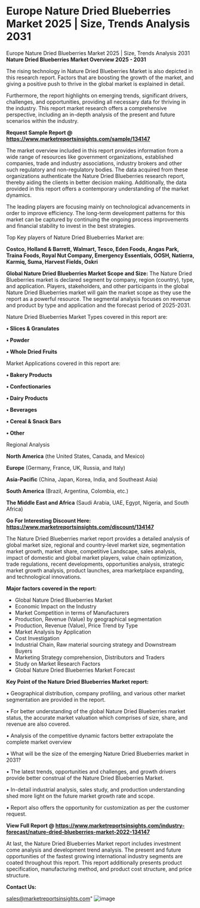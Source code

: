 # Europe Nature Dried Blueberries Market 2025 | Size, Trends Analysis 2031
Europe Nature Dried Blueberries Market 2025 | Size, Trends Analysis 2031
<Strong> Nature Dried Blueberries Market Overview 2025 - 2031</strong>

The rising technology in Nature Dried Blueberries Market is also depicted in this research report. Factors that are boosting the growth of the market, and giving a positive push to thrive in the global market is explained in detail.

Furthermore, the report highlights on emerging trends, significant drivers, challenges, and opportunities, providing all necessary data for thriving in the industry. This report market research offers a comprehensive perspective, including an in-depth analysis of the present and future scenarios within the industry.

<strong>Request Sample Report @ <a href=https://www.marketreportsinsights.com/sample/134147>https://www.marketreportsinsights.com/sample/134147</a></strong>

The market overview included in this report provides information from a wide range of resources like government organizations, established companies, trade and industry associations, industry brokers and other such regulatory and non-regulatory bodies. The data acquired from these organizations authenticate the Nature Dried Blueberries research report, thereby aiding the clients in better decision making. Additionally, the data provided in this report offers a contemporary understanding of the market dynamics.

The leading players are focusing mainly on technological advancements in order to improve efficiency. The long-term development patterns for this market can be captured by continuing the ongoing process improvements and financial stability to invest in the best strategies.

Top Key players of Nature Dried Blueberries Market are:

<strong>Costco, Holland & Barrett, Walmart, Tesco, Eden Foods, Angas Park, Traina Foods, Royal Nut Company, Emergency Essentials, OOSH, Natierra, Karmiq, Suma, Harvest Fields, Oskri</strong>

<strong><b>Global Nature Dried Blueberries Market Scope and Size:</b></strong>
The Nature Dried Blueberries market is declared segment by company, region (country), type, and application. Players, stakeholders, and other participants in the global Nature Dried Blueberries market will gain the market scope as they use the report as a powerful resource. The segmental analysis focuses on revenue and product by type and application and the forecast period of 2025-2031.

Nature Dried Blueberries Market Types covered in this report are:

<strong>• Slices & Granulates

• Powder

• Whole Dried Fruits</strong>

Market Applications covered in this report are:

<strong>• Bakery Products

• Confectionaries

• Dairy Products

• Beverages

• Cereal & Snack Bars

• Other</strong> 

Regional Analysis

<strong>North America</strong> (the United States, Canada, and Mexico)

<strong>Europe</strong> (Germany, France, UK, Russia, and Italy)

<strong>Asia-Pacific</strong> (China, Japan, Korea, India, and Southeast Asia)

<strong>South America</strong> (Brazil, Argentina, Colombia, etc.)

<strong>The Middle East and Africa</strong> (Saudi Arabia, UAE, Egypt, Nigeria, and South Africa)

<strong>Go For Interesting Discount Here: <a href=https://www.marketreportsinsights.com/discount/134147>https://www.marketreportsinsights.com/discount/134147</a></strong>

The Nature Dried Blueberries market report provides a detailed analysis of global market size, regional and country-level market size, segmentation market growth, market share, competitive Landscape, sales analysis, impact of domestic and global market players, value chain optimization, trade regulations, recent developments, opportunities analysis, strategic market growth analysis, product launches, area marketplace expanding, and technological innovations.

<strong><b>Major factors covered in the report:</b></strong>
<ul>
  <li>Global Nature Dried Blueberries Market </li>
  <li>Economic Impact on the Industry</li>
  <li>Market Competition in terms of Manufacturers</li>
  <li>Production, Revenue (Value) by geographical segmentation</li>
  <li>Production, Revenue (Value), Price Trend by Type</li>
  <li>Market Analysis by Application</li>
  <li>Cost Investigation</li>
  <li>Industrial Chain, Raw material sourcing strategy and Downstream Buyers</li>
  <li>Marketing Strategy comprehension, Distributors and Traders</li>
  <li>Study on Market Research Factors</li>
  <li>Global Nature Dried Blueberries Market Forecast</li>
</ul>

<strong><b>Key Point of the Nature Dried Blueberries Market report:</b></strong>

• Geographical distribution, company profiling, and various other market segmentation are provided in the report.

• For better understanding of the global Nature Dried Blueberries market status, the accurate market valuation which comprises of size, share, and revenue are also covered.

• Analysis of the competitive dynamic factors better extrapolate the complete market overview

• What will be the size of the emerging Nature Dried Blueberries market in 2031?

• The latest trends, opportunities and challenges, and growth drivers provide better construal of the Nature Dried Blueberries Market.

• In-detail industrial analysis, sales study, and production understanding shed more light on the future market growth rate and scope.

• Report also offers the opportunity for customization as per the customer request.

<strong><b>View Full Report @ <a href=https://www.marketreportsinsights.com/industry-forecast/nature-dried-blueberries-market-2022-134147>https://www.marketreportsinsights.com/industry-forecast/nature-dried-blueberries-market-2022-134147</a></b></strong>


At last, the Nature Dried Blueberries Market report includes investment come analysis and development trend analysis. The present and future opportunities of the fastest growing international industry segments are coated throughout this report. This report additionally presents product specification, manufacturing method, and product cost structure, and price structure.

<strong>Contact Us:</strong>

sales@marketreportsinsights.com"
![image](https://github.com/user-attachments/assets/2a94c9fa-e86a-42f8-9087-d2493682b8d0)
